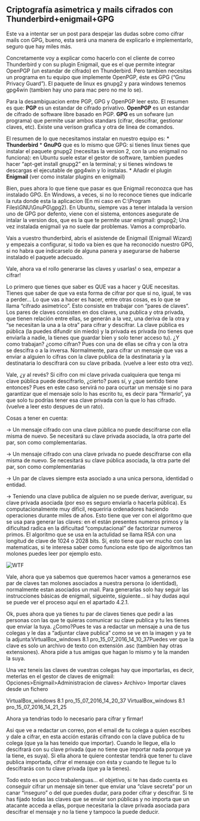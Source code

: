 
## Criptografía asimetrica y mails cifrados con Thunderbird+enigmail+GPG

Este va a intentar ser un post para despejar las dudas sobre como cifrar mails con GPG, bueno, esta será una manera de explicarlo e implementarlo, seguro que hay miles más.

Concretamente voy a explicar como hacerlo con el cliente de correo Thunderbird y con su plugin Enigmail, que es el que permite integrar OpenPGP (un estandar de cifrado) en Thunderbird. Pero tambien necesitas un programa en tu equipo que implemente OpenPGP, éste es GPG (“Gnu Privacy Guard”). El paquete de linux es gnupg2 y para windows tenemos gpg4win (tambien hay uno para mac pero no me lo se).

Para la desambiguacion entre PGP, GPG y OpenPGP leer esto. El resumen es que:
    **PGP** es un estandar de cifrado privativo.
    **OpenPGP** es un estandar de cifrado de software libre basado en PGP.
    **GPG** es un sofware (un programa) que permite usar ambos standars (cifrar, descifrar, gestionar claves, etc). Existe una      verison grafica y otra de linea de comandos.

El resumen de lo que necesitamos instalar en nuestro equipo es:
    * **Thunderbird**
    * **GnuPG** que es lo mismo que GPG: si tienes linux tienes que instalar el paquete gnupg2 (necesitas la version 2, con la uno enigmail no funciona): en Ubuntu suele estar el gestor de software, tambien puedes hacer “apt-get install gnupg2” en la terminal;  y si tienes windows te descargas el ejecutable de gpg4win y lo instalas.
    * Añadir el plugin **Enigmail** (ver como instalar plugins en enigmail)

Bien, pues ahora lo que tiene que pasar es que Enigmail reconozca que has instalado GPG. En Windows, a veces, si no lo reconoce tienes que indicarle la ruta donde esta la aplicacion (En mi caso en C:\Program Files\GNU\GnuPG\gpg2). En Ubuntu, siempre vas a tener intalada la version uno de GPG por defento, viene con el sistema, entonces asegurate de intalar la version dos, que es la que te permite usar enigmail: gnupg2; Una vez instalada enigmail ya no suele dar problemas. Vamos a comprobarlo.

Vais a vuestro thunderbird, abris el asistende de Enigmail (Enigmail Wizard) y empezais a configurar, si todo va bien es que ha reconocido nuestro GPG, si no habra que indicarselo de alguna panera y asegurarse de haberse instalado el paquete adecuado.

Vale, ahora va el rollo generarse las claves y usarlas! o sea, empezar a cifrar!

Lo primero que tienes que saber es QUE vas a hacer y QUE necesitas. Tienes que saber de que va esta forma de cifrar por que si no, igual, te vas a perder… Lo que vas a hacer es hacer, entre otras cosas, es lo que se llama “cifrado asimetrico”. Esto consiste en trabajar con “pares de claves“. Los pares de claves consisten en dos claves, una publica y otra privada, que tienen relación entre ellas, se generán a la vez, una deriva de la otra y “se necesitan la una a la otra” para cifrar y descifrar. La clave pública es pública (la puedes difundir sin miedo) y la privada es privada (no tienes que enviarla a nadie, la tienes que guardar bien y solo tener acceso tu). ¿Y como trabajan? ¿como cifran? Pues con una de ellas se cifra y con la otra se descifra o a la inversa. Normalmente, para cifrar un mensaje que vas a enviar a alguien lo cifras con la clave publica de la destinataria y la destinataria lo descifrará con su clave pribada. (vuelve a leer esto otra vez).

Vale, ¿y al revés? Si cifro con mi clave privada cualquiera que tenga mi clave pública puede descifrarlo, ¿cierto? pues sí, y ¿que sentido tiene entonces? Pues en este caso servirá no para ocurtar un mensaje si no para garantizar que el mensaje solo lo has escrito tu, es decir para “firmarlo“, ya que solo tu podrías tener esa clave privada con la que lo has cifrado. (vuelve a leer esto despues de un rato).

Cosas a tener en cuenta:

-> Un mensaje cifrado con una clave pública no puede descifrarse con ella misma de nuevo. Se necesitará su clave privada asociada, la otra parte del par, son como complementarias.

-> Un mensaje cifrado con una clave privada no puede descifrarse con ella misma de nuevo. Se necesitará su clave pública asociada, la otra parte del par, son como complementarias

-> Un par de claves siempre esta asociado a una unica persona, identidad o entidad.

-> Teniendo una clave publica de alguien no se puede derivar, averiguar, su clave privada asociada (por eso es seguro enviarla o hacerla pública). Es computacionalmente muy dificil, requeriria ordenadores haciendo operaciones durante miles de años. Esto tiene que ver con el algoritmo que se usa para generar las claves: en el están presentes numeros primos y la dificultad radica en la dificultad “computacional” de factorizar numeros primos. El algoritmo que se usa en la actulidad se llama RSA con una longitud de clave de 1024 o 2028 bits. Sí, esto tiene que ver mucho con las matematicas, si te interesa saber como funciona este tipo de algoritmos tan molones puedes leer por ejemplo esto.

![WTF](http://martuandgeeks.net/wp-content/uploads/2016/07/serveimage.gif)

Vale, ahora que ya sabemos que queremos hacer vamos a generarnos ese par de claves tan molones asociados a nuestra persona (o identidad), normalmente estan asociados un mail. Para generarlas solo hay seguir las instrucciones básicas de enigmail, sigueinte, siguiente… si hay dudas aquí se puede ver el proceso aquí en el apartado 4.2.1.

Ok, pues ahora que ya tienes tu par de claves tienes que pedir a las personas con las que te quieras comunicar su clave publica y tu les tienes que enviar la tuya. ¿Como?Pues te vas a redactar un mensaje a una de tus colegas y le das a “adjuntar clave publica” como se ve en la imagen y ya te la adjunta:VirtualBox_windows 8.1 pro_15_07_2016_14_10_37Puedes ver que la clave es solo un archivo de texto con extensión .asc (tambien hay otras extensiones). Ahora pide a tus amigas que hagan lo mismo y te la manden la suya.

Una vez teneis las claves de vuestras colegas hay que importarlas, es decir, meterlas en el gestor de claves de enigmail: Opciones>Enigmail>Administracion de claves> Archivo> Importar claves desde un fichero

VirtualBox_windows 8.1 pro_15_07_2016_14_20_37 VirtualBox_windows 8.1 pro_15_07_2016_14_21_25

Ahora ya tendrias todo lo necesario para cifrar y firmar!

Asi que ve a redactar un correo, pon el email de tu colega a quien escribes y dale a cifrar, en esta acción estarás cifrando con la clave publica de tu colega (que ya la has teneido que importar). Cuando le llegue, ella lo descifrará con su clave privada (que no tiene que importar nada porque ya la tiene, es suya). Si ella ahora te quiere contestar tendrá que tener tu clave publica importada, cifrar el mensaje con ésta y cuando te llegue tu lo descifrarás con tu clave privada (que ya la tienes).

Todo esto es un poco trabalenguas… el objetivo, si te has dado cuenta es conseguir cifrar un mensaje sin tener que enviar una “clave secreta” por un canar “inseguro” o del que puedes dudar, para poder cifrar y descifrar. Si te has fijado todas las claves que se enviar son públicas y no importa que un atacante acceda a ellas, porque necesitaria la clave privada asociada para descifrar el mensaje y no la tiene y tampoco la puede deducir.
